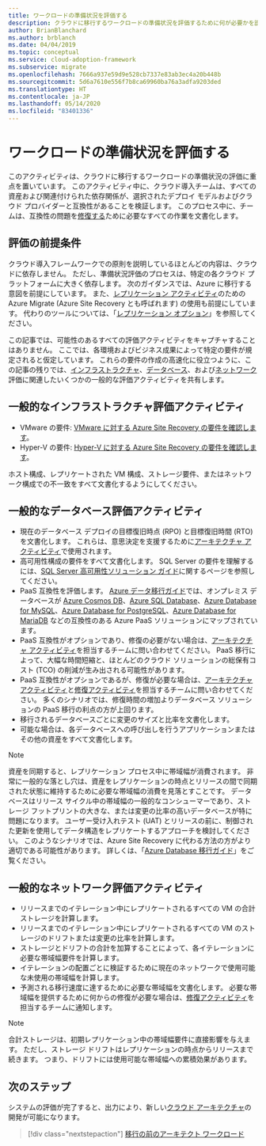 ```yaml
---
title: ワークロードの準備状況を評価する
description: クラウドに移行するワークロードの準備状況を評価するために何が必要かを説明します。 すべての資産とそれに関連する依存関係を検証する方法について見ていきましょう。
author: BrianBlanchard
ms.author: brblanch
ms.date: 04/04/2019
ms.topic: conceptual
ms.service: cloud-adoption-framework
ms.subservice: migrate
ms.openlocfilehash: 7666a937e59d9e528cb7337e83ab3ec4a20b448b
ms.sourcegitcommit: 5d6a7610e556f7b8ca69960ba76a3adfa9203ded
ms.translationtype: HT
ms.contentlocale: ja-JP
ms.lasthandoff: 05/14/2020
ms.locfileid: "83401336"
---
```

# <a name="evaluate-workload-readiness"></a>ワークロードの準備状況を評価する

このアクティビティは、クラウドに移行するワークロードの準備状況の評価に重点を置いています。 このアクティビティ中に、クラウド導入チームは、すべての資産および関連付けられた依存関係が、選択されたデプロイ モデルおよびクラウド プロバイダーと互換性があることを検証します。 このプロセス中に、チームは、互換性の問題を[修復する](../migrate/remediate.md)ために必要なすべての作業を文書化します。

## <a name="evaluation-assumptions"></a>評価の前提条件

クラウド導入フレームワークでの原則を説明しているほとんどの内容は、クラウドに依存しません。 ただし、準備状況評価のプロセスは、特定の各クラウド プラットフォームに大きく依存します。 次のガイダンスでは、Azure に移行する意図を前提にしています。 また、[レプリケーション アクティビティ](../migrate/replicate.md)のための Azure Migrate (Azure Site Recovery とも呼ばれます) の使用も前提にしています。 代わりのツールについては、「[レプリケーション オプション](../migrate/replicate-options.md)」を参照してください。

この記事では、可能性のあるすべての評価アクティビティをキャプチャすることはありません。 ここでは、各環境およびビジネス成果によって特定の要件が規定されると仮定しています。 これらの要件の作成の高速化に役立つように、この記事の残りでは、[インフラストラクチャ](#common-infrastructure-evaluation-activities)、[データベース](#common-database-evaluation-activities)、および[ネットワーク](#common-network-evaluation-activities)評価に関連したいくつかの一般的な評価アクティビティを共有します。

## <a name="common-infrastructure-evaluation-activities"></a>一般的なインフラストラクチャ評価アクティビティ

- VMware の要件: [VMware に対する Azure Site Recovery の要件を確認します](https://docs.microsoft.com/azure/site-recovery/vmware-physical-azure-support-matrix)。
- Hyper-V の要件: [Hyper-V に対する Azure Site Recovery の要件を確認します](https://docs.microsoft.com/azure/site-recovery/hyper-v-azure-support-matrix)。

ホスト構成、レプリケートされた VM 構成、ストレージ要件、またはネットワーク構成での不一致をすべて文書化するようにしてください。

## <a name="common-database-evaluation-activities"></a>一般的なデータベース評価アクティビティ

- 現在のデータベース デプロイの目標復旧時点 (RPO) と目標復旧時間 (RTO) を文書化します。 これらは、意思決定を支援するために[アーキテクチャ アクティビティ](./architect.md)で使用されます。
- 高可用性構成の要件をすべて文書化します。 SQL Server の要件を理解するには、[SQL Server 高可用性ソリューション ガイド](https://docs.microsoft.com/sql/sql-server/failover-clusters/high-availability-solutions-sql-server)に関するページを参照してください。
- PaaS 互換性を評価します。 [Azure データ移行ガイド](https://datamigration.microsoft.com)では、オンプレミス データベースが [Azure Cosmos DB](https://docs.microsoft.com/azure/cosmos-db)、[Azure SQL Database](https://docs.microsoft.com/azure/sql-database)、[Azure Database for MySQL](https://docs.microsoft.com/azure/mysql)、[Azure Database for PostgreSQL](https://docs.microsoft.com/azure/postgresql)、[Azure Database for MariaDB](https://docs.microsoft.com/azure/mariadb) などの互換性のある Azure PaaS ソリューションにマップされています。
- PaaS 互換性がオプションであり、修復の必要がない場合は、[アーキテクチャ アクティビティ](./architect.md)を担当するチームに問い合わせてください。 PaaS 移行によって、大幅な時間短縮と、ほとんどのクラウド ソリューションの総保有コスト (TCO) の削減が生み出される可能性があります。
- PaaS 互換性がオプションであるが、修復が必要な場合は、[アーキテクチャ アクティビティ](./architect.md)と[修復アクティビティ](../migrate/remediate.md)を担当するチームに問い合わせてください。 多くのシナリオでは、修復時間の増加よりデータベース ソリューションの PaaS 移行の利点の方が上回ります。
- 移行されるデータベースごとに変更のサイズと比率を文書化します。
- 可能な場合は、各データベースへの呼び出しを行うアプリケーションまたはその他の資産をすべて文書化します。

> [!NOTE]
> 資産を同期すると、レプリケーション プロセス中に帯域幅が消費されます。 非常に一般的な落とし穴は、資産をレプリケーションの時点とリリースの間で同期された状態に維持するために必要な帯域幅の消費を見落とすことです。 データベースはリリース サイクル中の帯域幅の一般的なコンシューマーであり、ストレージ フットプリントの大きな、または変更の比率の高いデータベースが特に問題になります。 ユーザー受け入れテスト (UAT) とリリースの前に、制御された更新を使用してデータ構造をレプリケートするアプローチを検討してください。 このようなシナリオでは、Azure Site Recovery に代わる方法の方がより適切である可能性があります。 詳しくは、「[Azure Database 移行ガイド](https://datamigration.microsoft.com)」をご覧ください。

## <a name="common-network-evaluation-activities"></a>一般的なネットワーク評価アクティビティ

- リリースまでのイテレーション中にレプリケートされるすべての VM の合計ストレージを計算します。
- リリースまでのイテレーション中にレプリケートされるすべての VM のストレージのドリフトまたは変更の比率を計算します。
- ストレージとドリフトの合計を加算することによって、各イテレーションに必要な帯域幅要件を計算します。
- イテレーションの配置ごとに検証するために現在のネットワークで使用可能な未使用の帯域幅を計算します。
- 予測される移行速度に達するために必要な帯域幅を文書化します。 必要な帯域幅を提供するために何からの修復が必要な場合は、[修復アクティビティ](../migrate/remediate.md)を担当するチームに通知します。

> [!NOTE]
> 合計ストレージは、初期レプリケーション中の帯域幅要件に直接影響を与えます。 ただし、ストレージ ドリフトはレプリケーションの時点からリリースまで続きます。 つまり、ドリフトには使用可能な帯域幅への累積効果があります。

## <a name="next-steps"></a>次のステップ

システムの評価が完了すると、出力により、新しい[クラウド アーキテクチャ](./architect.md)の開発が可能になります。

> [!div class="nextstepaction"]
> [移行の前のアーキテクト ワークロード](./architect.md)

